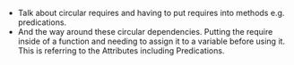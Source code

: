 - Talk about circular requires and having to put requires into methods
  e.g. predications.
- And the way around these circular dependencies. Putting the require
  inside of a function and needing to assign it to a variable before
  using it. This is referring to the Attributes including Predications.
